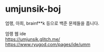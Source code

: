 # umjunsik-boj
엄랭, 아희, brainf**k 등으로 백준 문제들을 풉니다.

엄랭 웹 ide </br>
https://umjunsik.glitch.me/ </br>
https://www.ryugod.com/pages/ide/umm </br>
